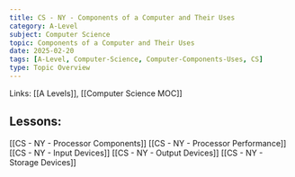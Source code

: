 ```yaml
---
title: CS - NY - Components of a Computer and Their Uses
category: A-Level
subject: Computer Science
topic: Components of a Computer and Their Uses
date: 2025-02-20
tags: [A-Level, Computer-Science, Computer-Components-Uses, CS]
type: Topic Overview
---
```


Links: [[A Levels]], [[Computer Science MOC]]
## Lessons:
[[CS - NY - Processor Components]]
[[CS - NY - Processor Performance]]
[[CS - NY - Input Devices]]
[[CS - NY - Output Devices]]
[[CS - NY - Storage Devices]]

